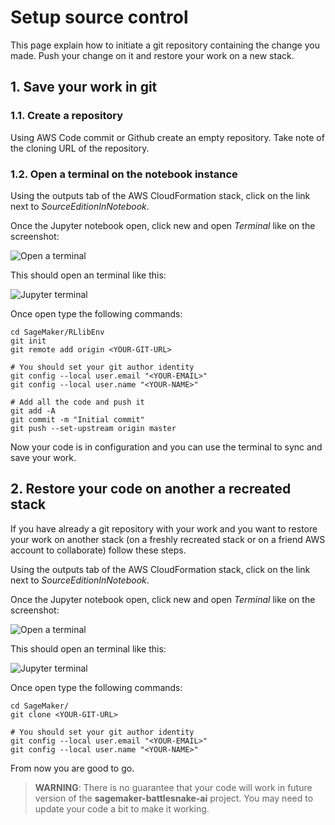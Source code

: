 # Setup source control

This page explain how to initiate a git repository containing the change you made. Push your change on it and restore your work on a new stack.

## 1. Save your work in git

### 1.1. Create a repository

Using AWS Code commit or Github create an empty repository.
Take note of the cloning URL of the repository.

### 1.2. Open a terminal on the notebook instance

Using the outputs tab of the AWS CloudFormation stack, click on the link next to _SourceEditionInNotebook_.

Once the Jupyter notebook open, click new and open *Terminal* like on the screenshot:

![Open a terminal](images/OpenTerminal.png "Open a terminal")

This should open an terminal like this:

![Jupyter terminal](images/terminal.png "Jupyter terminal")

Once open type the following commands:

```
cd SageMaker/RLlibEnv
git init
git remote add origin <YOUR-GIT-URL>

# You should set your git author identity
git config --local user.email "<YOUR-EMAIL>"
git config --local user.name "<YOUR-NAME>"

# Add all the code and push it
git add -A
git commit -m "Initial commit"
git push --set-upstream origin master
```

Now your code is in configuration and you can use the terminal to sync and save your work.

## 2. Restore your code on another a recreated stack

If you have already a git repository with your work and you want to restore your work on another stack (on a freshly recreated stack or on a friend AWS account to collaborate) follow these steps.

Using the outputs tab of the AWS CloudFormation stack, click on the link next to _SourceEditionInNotebook_.

Once the Jupyter notebook open, click new and open *Terminal* like on the screenshot:

![Open a terminal](images/OpenTerminal.png "Open a terminal")

This should open an terminal like this:

![Jupyter terminal](images/terminal.png "Jupyter terminal")

Once open type the following commands:

```
cd SageMaker/
git clone <YOUR-GIT-URL>

# You should set your git author identity
git config --local user.email "<YOUR-EMAIL>"
git config --local user.name "<YOUR-NAME>"
```

From now you are good to go.

> __WARNING__: There is no guarantee that your code will work in future version of the __sagemaker-battlesnake-ai__ project. You may need to update your code a bit to make it working.
